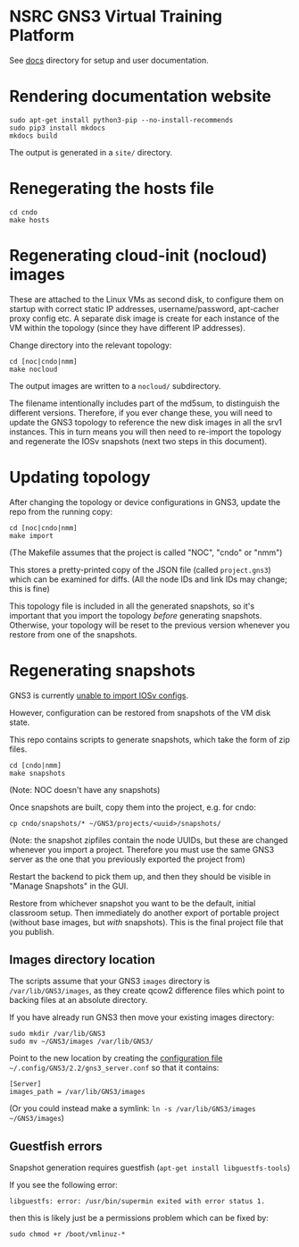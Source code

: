 # NSRC GNS3 Virtual Training Platform

See [docs](docs/) directory for setup and user documentation.

# Rendering documentation website

```
sudo apt-get install python3-pip --no-install-recommends
sudo pip3 install mkdocs
mkdocs build
```

The output is generated in a `site/` directory.

# Renegerating the hosts file

```
cd cndo
make hosts
```

# Regenerating cloud-init (nocloud) images

These are attached to the Linux VMs as second disk, to configure them on
startup with correct static IP addresses, username/password, apt-cacher
proxy config etc.  A separate disk image is create for each instance of the
VM within the topology (since they have different IP addresses).

Change directory into the relevant topology:

```
cd [noc|cndo|nmm]
make nocloud
```

The output images are written to a `nocloud/` subdirectory.

The filename intentionally includes part of the md5sum, to distinguish the
different versions.  Therefore, if you ever change these, you will need to
update the GNS3 topology to reference the new disk images in all the srv1
instances.  This in turn means you will then need to re-import the topology
and regenerate the IOSv snapshots (next two steps in this document).

# Updating topology

After changing the topology or device configurations in GNS3, update the
repo from the running copy:

```
cd [noc|cndo|nmm]
make import
```

(The Makefile assumes that the project is called "NOC", "cndo" or "nmm")

This stores a pretty-printed copy of the JSON file (called `project.gns3`)
which can be examined for diffs.  (All the node IDs and link IDs may change;
this is fine)

This topology file is included in all the generated snapshots, so it's
important that you import the topology *before* generating snapshots.
Otherwise, your topology will be reset to the previous version whenever you
restore from one of the snapshots.

# Regenerating snapshots

GNS3 is currently [unable to import IOSv configs](https://github.com/GNS3/gns3-server/issues/1315).

However, configuration can be restored from snapshots of the VM disk state.

This repo contains scripts to generate snapshots, which take the form of zip
files.

```
cd [cndo|nmm]
make snapshots
```

(Note: NOC doesn't have any snapshots)

Once snapshots are built, copy them into the project, e.g. for cndo:

```
cp cndo/snapshots/* ~/GNS3/projects/<uuid>/snapshots/
```

(Note: the snapshot zipfiles contain the node UUIDs, but these are changed
whenever you import a project.  Therefore you must use the same GNS3 server
as the one that you previously exported the project from)

Restart the backend to pick them up, and then they should be visible in
"Manage Snapshots" in the GUI.

Restore from whichever snapshot you want to be the default, initial
classroom setup.  Then immediately do another export of portable project
(without base images, but *with* snapshots).  This is the final project file
that you publish.

## Images directory location

The scripts assume that your GNS3 `images` directory is
`/var/lib/GNS3/images`, as they create qcow2 difference files which point to
backing files at an absolute directory.

If you have already run GNS3 then move your existing images directory:

```
sudo mkdir /var/lib/GNS3
sudo mv ~/GNS3/images /var/lib/GNS3/
```

Point to the new location by creating the [configuration file](https://docs.gns3.com/1f6uXq05vukccKdMCHhdki5MXFhV8vcwuGwiRvXMQvM0/)
`~/.config/GNS3/2.2/gns3_server.conf` so that it contains:

```
[Server]
images_path = /var/lib/GNS3/images
```

(Or you could instead make a symlink: `ln -s /var/lib/GNS3/images ~/GNS3/images`)

## Guestfish errors

Snapshot generation requires guestfish (`apt-get install libguestfs-tools`)

If you see the following error:

```
libguestfs: error: /usr/bin/supermin exited with error status 1.
```

then this is likely just be a permissions problem which can be fixed by:

```
sudo chmod +r /boot/vmlinuz-*
```
